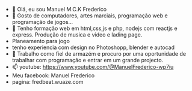 - 👋 Olá, eu sou Manuel M.C.K Frederico
- 👀 Gosto de computadores, artes marciais, programação web e programação de jogos...
- 🌱 Tenho formação web em html,css,js e php, nodejs com reactjs e express. Produção de musica e video e lading page.
- Planeamento para jogo
- tenho experiencia com design no Photoshopp, blender e autocad
- 💞️ Trabalho como fiel de armazém e procuro por uma oportunidade de trabalhar com programação e entrar em um grande projecto.
- 📫 youtube: https://www.youtube.com/@ManuelFrederico-wp7iu
- Meu facebook: Manuel Frederico
- pagina: fredbeat.wuaze.com

